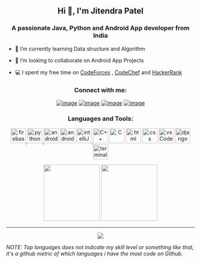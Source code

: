 <h2 align="center">Hi 👋, I'm Jitendra Patel</h2>

<h3 align="center">A passionate Java, Python and Android App developer from India</h3>
 

- 🌱 I’m currently learning Data structure and Algorithm
<!-- - 🔭 I’m currently learning ... -->
- 👯 I’m looking to collaborate on Android App Projects
<!-- - 🤔 I’m looking for help with ... -->
<!-- - 💬 Ask me about ...
- 📫 How to reach me: ...
- 😄 Pronouns: ...
- ⚡ Fun fact: ... -->
<!-- - 🌱 I’m currently android app developer @[TheStreamLiners](https://github.com/The-Streamliners) -->
- 💻 I spent my free time on [CodeForces](https://codeforces.com/profile/jeetu_48) , [CodeChef](https://www.codechef.com/users/jeetu_48) and [HackerRank](https://www.hackerrank.com/jitendrap1702)
<!-- - 👯 When I bored from coding , I keep myself busy in playing games and watching movies -->
<h3 align="center">Connect with me:</h3>
<div align="center">

[![image](https://img.shields.io/badge/LinkedIn-0077B5?style=for-the-badge&logo=linkedin&logoColor=white)](https://www.linkedin.com/in/jitendra-patel-0b898b192/)
[![image](https://img.shields.io/badge/Instagram-E4405F?style=for-the-badge&logo=instagram&logoColor=white)](https://www.instagram.com/jitendrapatelx03/)
[![image](https://img.shields.io/badge/Twitter-1DA1F2?style=for-the-badge&logo=twitter&logoColor=white)](https://twitter.com/Jitendr50879351)
[![image](https://img.shields.io/badge/Gmail-D14836?style=for-the-badge&logo=gmail&logoColor=white)](mailto:jitendrap1702@gmail.com)
  
</div>


<h3 align="center">Languages and Tools:</h3>
<p align="center"> <a href="https://firebase.google.com/" target="_blank"> <img src="https://www.vectorlogo.zone/logos/firebase/firebase-icon.svg" alt="firebase" width="40" height="40"/> </a> <a href="https://en.wikipedia.org/wiki/Python_(programming_language)" target="_blank"> <img src="https://www.vectorlogo.zone/logos/python/python-icon.svg" alt="python" width="40" height="40"/> </a>
<a href="https://en.wikipedia.org/wiki/Android_software_development" target="_blank"> <img src="https://www.vectorlogo.zone/logos/android/android-icon.svg" alt="android" width="40" height="40"/></a>
<a href="https://en.wikipedia.org/wiki/Java_(programming_language)" target="_blank"> <img src="https://www.vectorlogo.zone/logos/java/java-icon.svg" alt="android" width="40" height="40"/></a> 
<a href="https://en.wikipedia.org/wiki/IntelliJ_IDEA" target="_blank">  <img src="https://github.com/jitendrap1702/CDN/blob/main/ICONS/intellij.svg" alt="intelliJ" width="40" height="40"/>
</a> 
<a href="https://en.wikipedia.org/wiki/C%2B%2B" target="_blank"> <img src="https://github.com/jitendrap1702/CDN/blob/main/ICONS/c.svg" alt="C++" width="40" height="40"/></a>
<a href="https://en.wikipedia.org/wiki/C_(programming_language)" target="_blank"> <img src="https://cdn.iconscout.com/icon/free/png-64/c-programming-569564.png" alt="C" width="40" height="40"/></a>
<a href="https://en.wikipedia.org/wiki/HTML" target="_blank"> <img src="https://cdn.iconscout.com/icon/free/png-64/html-2752158-2284975.png" alt="html" width="40" height="40"/></a>
<a href="https://en.wikipedia.org/wiki/CSS" target="_blank"> <img src="https://cdn.iconscout.com/icon/free/png-64/css-131-722685.png" alt="css" width="40" height="40"/></a>
<a href="https://code.visualstudio.com/download" target="_blank"> <img src="https://cdn.iconscout.com/icon/free/png-64/visual-studio-code-1868941-1583105.png" alt="vsCode" width="40" height="40"/></a>
<a href="https://www.djangoproject.com/" target="_blank"> <img src="https://cdn.iconscout.com/icon/free/png-64/django-1-282754.png" alt="django" width="40" height="40"/></a>
<a href="https://en.wikipedia.org/wiki/Terminal" target="_blank"> <img src="https://cdn.iconscout.com/icon/premium/png-64-thumb/terminal-2229455-1858303.png" alt="terminal" width="40" height="40"/></a>
</p>


<!-- <a href="https://github.com/anuraghazra/github-readme-stats">
  <img align="center" src="https://github-readme-stats.vercel.app/api/top-langs/?username=jitendrap1702&theme=radical&hide=css,html,c,Jupyter Notebook" />
</a>

<a href="https://github.com/anuraghazra/github-readme-stats">
  <img align="center" src="https://github-readme-stats.vercel.app/api?username=jitendrap1702&count_private=true&show_icons=true&theme=radical&line_height=27&v=5" alt="Jitendra's github stats" />
</a> -->
<p align= "center">
  <img height= "150" src="https://github-readme-stats.vercel.app/api?username=jitendrap1702&theme=react&show_icons=true&include_all_commits=true" />
  <img height= "150" src="https://github-readme-stats.vercel.app/api/top-langs/?username=jitendrap1702&theme=react&layout=compact" />
</p>

------

<p align="center">  
     <img align="center" src="https://visitor-badge.laobi.icu/badge?page_id=jitendrap1702.visitor-badge"> 
</p>

<!-- [Jitendrap1702](https://github.com/Jitendrap1702)
 -->

*NOTE: Top languages does not indicate my skill level or something like that, it's a github metric of which languages i have the most code on Github.*
